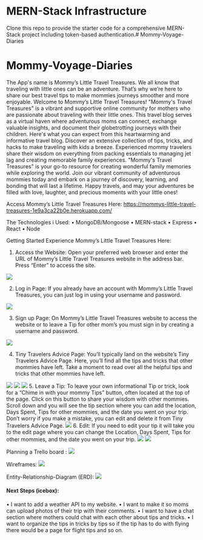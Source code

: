 # MERN-Stack Infrastructure

Clone this repo to provide the starter code for a comprehensive MERN-Stack project including token-based authentication.# Mommy-Voyage-Diaries
# Mommy-Voyage-Diaries

The App's name is Mommy’s Little Travel Treasures.
We all know that traveling with little ones can be an adventure. That’s why we’re here to share our best travel tips to make mommies journeys smoother and more enjoyable. Welcome to Mommy’s Little Travel Treasures!
"Mommy's Travel Treasures" is a vibrant and supportive online community for mothers who are passionate about traveling with their little ones. This travel blog serves as a virtual haven where adventurous moms can connect, exchange valuable insights, and document their globetrotting journeys with their children. Here's what you can expect from this heartwarming and informative travel blog. Discover an extensive collection of tips, tricks, and hacks to make traveling with kids a breeze. Experienced mommy travelers share their wisdom on everything from packing essentials to managing jet lag and creating memorable family experiences. "Mommy's Travel Treasures" is your go-to resource for creating wonderful family memories while exploring the world. Join our vibrant community of adventurous mommies today and embark on a journey of discovery, learning, and bonding that will last a lifetime. Happy travels, and may your adventures be filled with love, laughter, and precious moments with your little ones!


Access Mommy’s Little Travel Treasures Here: 
https://mommys-little-travel-treasures-1e9a3ca22b0e.herokuapp.com/

The Technologies i Used:
•	MongoDB/Mongoose
•	MERN-stack
•	Express
•	React
•	Node


Getting Started
Experience Mommy’s Little Travel Treasures Here:
1.    Access the Website: Open your preferred web browser and enter the URL of Mommy’s Little Travel Treasures website in the address bar. Press “Enter” to access the site.
<img src="https://i.imgur.com/uLw7Cg9.png"/>

2. Log in Page: If you already have an account with Mommy’s Little Travel Treasures, you can just log in using your username and password. 

<img src="https://i.imgur.com/QFr9mXu.png"/>

3. Sign up Page: On Mommy’s Little Travel Treasures website to access the website or to leave a Tip for other mom’s you must sign in by creating a username and password. 
<img src="https://i.imgur.com/fozYDsU.png"/>

4. Tiny Travelers Advice Page: You’ll typically land on the website’s Tiny Travelers Advice Page. Here, you’ll find all the tips and tricks that other mommies have left. Take a moment to read over all the helpful tips and tricks that other mommies have left.
<img src="https://i.imgur.com/y0SulbQ.png"/>
<img src="https://i.imgur.com/92Wkohe.png"/>
<img src="https://i.imgur.com/AfzFFSQ.png"/>
5.  Leave a Tip: To leave your own informational Tip or trick, look for a “Chime in with your mommy Tips” button, often located at the top of the page. Click on this button to share your wisdom with other mommies. Scroll down and you will see the tip section where you can add the location, Days Spent, Tips for other mommies, and the date you went on your trip. Don’t worry if you make a mistake, you can edit and delete it from Tiny Travelers Advice Page.
<img src="https://i.imgur.com/HiRd6hm.png"/>
6. Edit: If you need to edit your tip it will take you to the edit page where you can change the Location, Days Spent, Tips for other mommies, and the date you went on your trip. 
<img src="https://i.imgur.com/8bRWUeV.png"/>
<img src="https://i.imgur.com/dr8LIUI.png"/>

 Planning a Trello board :
<img src="https://i.imgur.com/XPR7a4S.png"/>

Wireframes:
<img src="https://i.imgur.com/RAZAvnH.png"/>

Entity-Relationship-Diagram (ERD):
<img src="https://i.imgur.com/BW9KVek.png"/>



#### Next Steps (icebox):
•	I want to add a weather API to my website. 
•	I want to make it so moms can upload photos of their trip with their comments.
•	I want to have a chat section where mothers could chat with each other about tips and tricks. 
•	I want to organize the tips in tricks by tips so if the tip has to do with flying there would be a page for flight tips and so on. 

